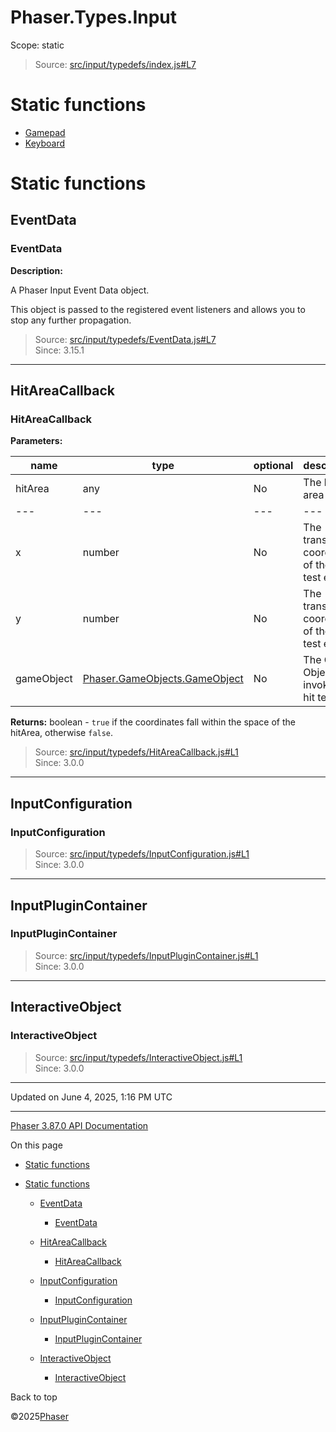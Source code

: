 # Phaser.Types.Input

Scope:
static

> Source: [src/input/typedefs/index.js#L7](https://github.com/phaserjs/phaser/blob/v3.87.0/src/input/typedefs/index.js#L7)

# Static functions

* [Gamepad](types-input-gamepad.md)
* [Keyboard](types-input-keyboard.md)

# Static functions

## EventData

### EventData

**Description:**

A Phaser Input Event Data object.

This object is passed to the registered event listeners and allows you to stop any further propagation.

> Source: [src/input/typedefs/EventData.js#L7](https://github.com/phaserjs/phaser/blob/v3.87.0/src/input/typedefs/EventData.js#L7)  
> Since: 3.15.1

---

## HitAreaCallback

### HitAreaCallback

**Parameters:**

| name | type | optional | description |
| --- | --- | --- | --- |
| hitArea | any | No | The hit area object. |
| --- | --- | --- | --- |
| x | number | No | The translated x coordinate of the hit test event. |
| y | number | No | The translated y coordinate of the hit test event. |
| gameObject | [Phaser.GameObjects.GameObject](../class/gameobjects-gameobject.md) | No | The Game Object that invoked the hit test. |

**Returns:** boolean - `true` if the coordinates fall within the space of the hitArea, otherwise `false`.

> Source: [src/input/typedefs/HitAreaCallback.js#L1](https://github.com/phaserjs/phaser/blob/v3.87.0/src/input/typedefs/HitAreaCallback.js#L1)  
> Since: 3.0.0

---

## InputConfiguration

### InputConfiguration

> Source: [src/input/typedefs/InputConfiguration.js#L1](https://github.com/phaserjs/phaser/blob/v3.87.0/src/input/typedefs/InputConfiguration.js#L1)  
> Since: 3.0.0

---

## InputPluginContainer

### InputPluginContainer

> Source: [src/input/typedefs/InputPluginContainer.js#L1](https://github.com/phaserjs/phaser/blob/v3.87.0/src/input/typedefs/InputPluginContainer.js#L1)  
> Since: 3.0.0

---

## InteractiveObject

### InteractiveObject

> Source: [src/input/typedefs/InteractiveObject.js#L1](https://github.com/phaserjs/phaser/blob/v3.87.0/src/input/typedefs/InteractiveObject.js#L1)  
> Since: 3.0.0

---

Updated on June 4, 2025, 1:16 PM UTC

---

[Phaser 3.87.0 API Documentation](../../index.md)

On this page

* [Static functions](#static-functions)
* [Static functions](#static-functions-1)

  + [EventData](#eventdata)

    - [EventData](#eventdata-1)
  + [HitAreaCallback](#hitareacallback)

    - [HitAreaCallback](#hitareacallback-1)
  + [InputConfiguration](#inputconfiguration)

    - [InputConfiguration](#inputconfiguration-1)
  + [InputPluginContainer](#inputplugincontainer)

    - [InputPluginContainer](#inputplugincontainer-1)
  + [InteractiveObject](#interactiveobject)

    - [InteractiveObject](#interactiveobject-1)

Back to top

©2025[Phaser](https://docs.phaser.io)